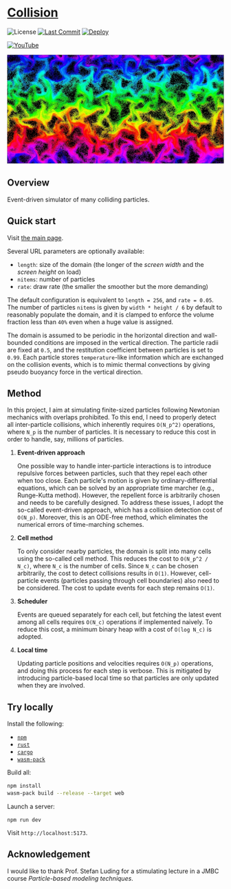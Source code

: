# [Collision](https://naokihori.github.io/Collision/index.html)

![License](https://img.shields.io/github/license/NaokiHori/Collision)
[![Last Commit](https://img.shields.io/github/last-commit/NaokiHori/Collision/main)](https://github.com/NaokiHori/Collision/commits/main)
[![Deploy](https://github.com/NaokiHori/Collision/actions/workflows/deploy.yml/badge.svg?branch=main)](https://github.com/NaokiHori/Collision/actions/workflows/deploy.yml)

[![YouTube](https://img.shields.io/badge/youtube-%23EE4831.svg?&style=for-the-badge&logo=youtube&logoColor=white)](https://youtu.be/k8hbpa3CsCg)

[![Thumbnail](https://github.com/NaokiHori/Collision/blob/main/thumbnail.jpg)](https://youtu.be/k8hbpa3CsCg)

## Overview

Event-driven simulator of many colliding particles.

## Quick start

Visit [the main page](https://naokihori.github.io/Collision/index.html).

Several URL parameters are optionally available:

- `length`: size of the domain (the longer of the _screen width_ and the _screen height_ on load)
- `nitems`: number of particles
- `rate`: draw rate (the smaller the smoother but the more demanding)

The default configuration is equivalent to `length = 256`, and `rate = 0.05`.
The number of particles `nitems` is given by `width * height / 6` by default to reasonably populate the domain, and it is clamped to enforce the volume fraction less than `40%` even when a huge value is assigned.

The domain is assumed to be periodic in the horizontal direction and wall-bounded conditions are imposed in the vertical direction.
The particle radii are fixed at `0.5`, and the restitution coefficient between particles is set to `0.99`.
Each particle stores `temperature`-like information which are exchanged on the collision events, which is to mimic thermal convections by giving pseudo buoyancy force in the vertical direction.

## Method

In this project, I aim at simulating finite-sized particles following Newtonian mechanics with overlaps prohibited.
To this end, I need to properly detect all inter-particle collisions, which inherently requires `O(N_p^2)` operations, where `N_p` is the number of particles.
It is necessary to reduce this cost in order to handle, say, millions of particles.

1. **Event-driven approach**

   One possible way to handle inter-particle interactions is to introduce repulsive forces between particles, such that they repel each other when too close.
   Each particle's motion is given by ordinary-differential equations, which can be solved by an appropriate time marcher (e.g., Runge-Kutta method).
   However, the repellent force is arbitrarily chosen and needs to be carefully designed.
   To address these issues, I adopt the so-called event-driven approach, which has a collision detection cost of `O(N_p)`.
   Moreover, this is an ODE-free method, which eliminates the numerical errors of time-marching schemes.

1. **Cell method**

   To only consider nearby particles, the domain is split into many cells using the so-called cell method.
   This reduces the cost to `O(N_p^2 / N_c)`, where `N_c` is the number of cells.
   Since `N_c` can be chosen arbitrarily, the cost to detect collisions results in `O(1)`.
   However, cell-particle events (particles passing through cell boundaries) also need to be considered.
   The cost to update events for each step remains `O(1)`.

1. **Scheduler**

   Events are queued separately for each cell, but fetching the latest event among all cells requires `O(N_c)` operations if implemented naively.
   To reduce this cost, a minimum binary heap with a cost of `O(log N_c)` is adopted.

1. **Local time**

   Updating particle positions and velocities requires `O(N_p)` operations, and doing this process for each step is verbose.
   This is mitigated by introducing particle-based local time so that particles are only updated when they are involved.

## Try locally

Install the following:

- [`npm`](https://www.npmjs.com)
- [`rust`](https://www.rust-lang.org)
- [`cargo`](https://doc.rust-lang.org/stable/cargo/)
- [`wasm-pack`](https://rustwasm.github.io/wasm-pack/)

Build all:

```bash
npm install
wasm-pack build --release --target web
```

Launch a server:

```
npm run dev
```

Visit `http://localhost:5173`.

## Acknowledgement

I would like to thank Prof. Stefan Luding for a stimulating lecture in a JMBC course _Particle-based modeling techniques_.
